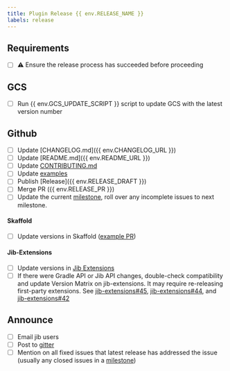 ```yaml
---
title: Plugin Release {{ env.RELEASE_NAME }}
labels: release
---
```

## Requirements
- [ ] ⚠️ Ensure the release process has succeeded before proceeding

## GCS
- [ ] Run {{ env.GCS_UPDATE_SCRIPT }} script to update GCS with the latest version number

## Github
- [ ] Update [CHANGELOG.md]({{ env.CHANGELOG_URL }})
- [ ] Update [README.md]({{ env.README_URL }})
- [ ] Update [CONTRIBUTING.md](https://github.com/GoogleContainerTools/jib/blob/master/CONTRIBUTING.md)
- [ ] Update [examples](https://github.com/GoogleContainerTools/jib/tree/master/examples)
- [ ] Publish [Release]({{ env.RELEASE_DRAFT }})
- [ ] Merge PR ({{ env.RELEASE_PR }})
- [ ] Update the current [milestone](https://github.com/GoogleContainerTools/jib/milestones), roll over any incomplete issues to next milestone.

#### Skaffold
- [ ] Update versions in Skaffold ([example PR](https://github.com/GoogleContainerTools/skaffold/pull/4639))

#### Jib-Extensions
- [ ] Update versions in [Jib Extensions](https://github.com/GoogleContainerTools/jib-extensions)
- [ ] If there were Gradle API or Jib API changes, double-check compatibility and update Version Matrix on jib-extensions. It may require re-releasing first-party extensions. See [jib-extensions#45](https://github.com/GoogleContainerTools/jib-extensions/pull/45), [jib-extensions#44](https://github.com/GoogleContainerTools/jib-extensions/pull/44), and [jib-extensions#42](https://github.com/GoogleContainerTools/jib-extensions/pull/42)

## Announce
- [ ] Email jib users
- [ ] Post to [gitter](https://gitter.im/google/jib)
- [ ] Mention on all fixed issues that latest release has addressed the issue (usually any closed issues in a [milestone](https://github.com/GoogleContainerTools/jib/milestones))
